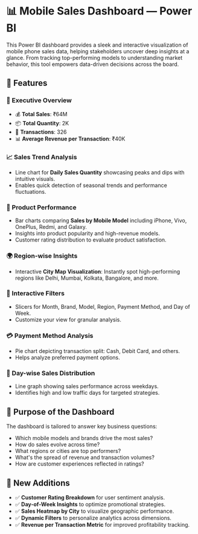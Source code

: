 

# 📊 Mobile Sales Dashboard — Power BI

This Power BI dashboard provides a sleek and interactive visualization of mobile phone sales data, helping stakeholders uncover deep insights at a glance. From tracking top-performing models to understanding market behavior, this tool empowers data-driven decisions across the board.

## 🚀 Features

### 📌 Executive Overview
- 💰 **Total Sales**: ₹64M  
- 📦 **Total Quantity**: 2K  
- 🔁 **Transactions**: 326  
- 📊 **Average Revenue per Transaction**: ₹40K

### 📈 Sales Trend Analysis
- Line chart for **Daily Sales Quantity** showcasing peaks and dips with intuitive visuals.
- Enables quick detection of seasonal trends and performance fluctuations.

### 📱 Product Performance
- Bar charts comparing **Sales by Mobile Model** including iPhone, Vivo, OnePlus, Redmi, and Galaxy.
- Insights into product popularity and high-revenue models.
- Customer rating distribution to evaluate product satisfaction.

### 🌍 Region-wise Insights
- Interactive **City Map Visualization**: Instantly spot high-performing regions like Delhi, Mumbai, Kolkata, Bangalore, and more.

### 🧰 Interactive Filters
- Slicers for Month, Brand, Model, Region, Payment Method, and Day of Week.
- Customize your view for granular analysis.

### 💳 Payment Method Analysis
- Pie chart depicting transaction split: Cash, Debit Card, and others.
- Helps analyze preferred payment options.

### 📅 Day-wise Sales Distribution
- Line graph showing sales performance across weekdays.
- Identifies high and low traffic days for targeted strategies.

## 🎯 Purpose of the Dashboard

The dashboard is tailored to answer key business questions:
- Which mobile models and brands drive the most sales?
- How do sales evolve across time?
- What regions or cities are top performers?
- What's the spread of revenue and transaction volumes?
- How are customer experiences reflected in ratings?

## 🌟 New Additions
- ✅ **Customer Rating Breakdown** for user sentiment analysis.
- ✅ **Day-of-Week Insights** to optimize promotional strategies.
- ✅ **Sales Heatmap by City** to visualize geographic performance.
- ✅ **Dynamic Filters** to personalize analytics across dimensions.
- ✅ **Revenue per Transaction Metric** for improved profitability tracking.


